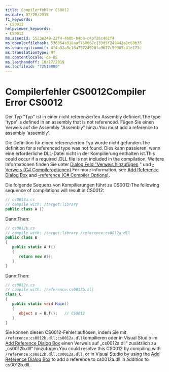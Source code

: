 ```yaml
---
title: Compilerfehler CS0012
ms.date: 07/20/2015
f1_keywords:
- CS0012
helpviewer_keywords:
- CS0012
ms.assetid: 5523e349-22f4-4b0b-b4b0-c4bf26c461f4
ms.openlocfilehash: 536354a318aaf760667c133d5f249442a1c60b35
ms.sourcegitcommit: 4f4a32a5c16a75724920fa9627c59985c41e173c
ms.translationtype: MT
ms.contentlocale: de-DE
ms.lasthandoff: 10/17/2019
ms.locfileid: "72519880"
---
```

# <a name="compiler-error-cs0012"></a><span data-ttu-id="2ace9-102">Compilerfehler CS0012</span><span class="sxs-lookup"><span data-stu-id="2ace9-102">Compiler Error CS0012</span></span>
<span data-ttu-id="2ace9-103">Der Typ "Typ" ist in einer nicht referenzierten Assembly definiert.</span><span class="sxs-lookup"><span data-stu-id="2ace9-103">The type 'type' is defined in an assembly that is not referenced.</span></span> <span data-ttu-id="2ace9-104">Fügen Sie einen Verweis auf die Assembly "Assembly" hinzu.</span><span class="sxs-lookup"><span data-stu-id="2ace9-104">You must add a reference to assembly 'assembly'.</span></span>  
  
 <span data-ttu-id="2ace9-105">Die Definition für einen referenzierten Typ wurde nicht gefunden.</span><span class="sxs-lookup"><span data-stu-id="2ace9-105">The definition for a referenced type was not found.</span></span> <span data-ttu-id="2ace9-106">Dies kann passieren, wenn eine erforderliche DLL-Datei nicht in der Kompilierung enthalten ist.</span><span class="sxs-lookup"><span data-stu-id="2ace9-106">This could occur if a required .DLL file is not included in the compilation.</span></span> <span data-ttu-id="2ace9-107">Weitere Informationen finden Sie unter [Dialog Feld "Verweis hinzufügen](/visualstudio/ide/how-to-add-or-remove-references-by-using-the-reference-manager) " und [-Verweis (C# Compileroptionen)](../language-reference/compiler-options/reference-compiler-option.md).</span><span class="sxs-lookup"><span data-stu-id="2ace9-107">For more information, see [Add Reference Dialog Box](/visualstudio/ide/how-to-add-or-remove-references-by-using-the-reference-manager) and [-reference (C# Compiler Options)](../language-reference/compiler-options/reference-compiler-option.md).</span></span>  
  
 <span data-ttu-id="2ace9-108">Die folgende Sequenz von Kompilierungen führt zu CS0012:</span><span class="sxs-lookup"><span data-stu-id="2ace9-108">The following sequence of compilations will result in CS0012:</span></span>  
  
```csharp  
// cs0012a.cs  
// compile with: /target:library  
public class A {}  
```  
  
 <span data-ttu-id="2ace9-109">Dann:</span><span class="sxs-lookup"><span data-stu-id="2ace9-109">Then:</span></span>  
  
```csharp  
// cs0012b.cs  
// compile with: /target:library /reference:cs0012a.dll  
public class B  
{  
   public static A f()  
   {  
      return new A();  
   }  
}  
```  
  
 <span data-ttu-id="2ace9-110">Dann:</span><span class="sxs-lookup"><span data-stu-id="2ace9-110">Then:</span></span>  
  
```csharp  
// cs0012c.cs  
// compile with: /reference:cs0012b.dll  
class C  
{  
   public static void Main()  
   {  
      object o = B.f();   // CS0012  
   }  
}  
```  
  
 <span data-ttu-id="2ace9-111">Sie können diesen CS0012-Fehler auflösen, indem Sie mit `/reference:cs0012b.dll;cs0012a.dll`kompilieren oder in Visual Studio im [Add Reference Dialog Box](/visualstudio/ide/how-to-add-or-remove-references-by-using-the-reference-manager) einen Verweis auf „cs0012a.dll“ zusätzlich zu „cs0012b.dll“ hinzufügen.</span><span class="sxs-lookup"><span data-stu-id="2ace9-111">You could resolve this CS0012 by compiling with `/reference:cs0012b.dll;cs0012a.dll`, or in Visual Studio by using the [Add Reference Dialog Box](/visualstudio/ide/how-to-add-or-remove-references-by-using-the-reference-manager) to add a reference to cs0012a.dll in addition to cs0012b.dll.</span></span>
